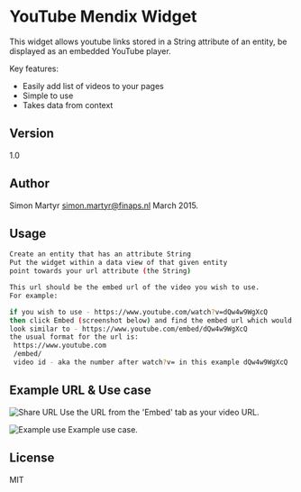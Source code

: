 YouTube Mendix Widget
=========

This widget allows youtube links stored in a String attribute of an entity, be displayed 
as an embedded YouTube player.  

Key features:
  - Easily add list of videos to your pages
  - Simple to use
  - Takes data from context


Version
----

1.0

Author
----
Simon Martyr 
simon.martyr@finaps.nl 
March 2015. 


Usage
--------------

```sh
Create an entity that has an attribute String
Put the widget within a data view of that given entity
point towards your url attribute (the String)

This url should be the embed url of the video you wish to use.
For example:

if you wish to use - https://www.youtube.com/watch?v=dQw4w9WgXcQ
then click Embed (screenshot below) and find the embed url which would 
look similar to - https://www.youtube.com/embed/dQw4w9WgXcQ
the usual format for the url is: 
 https://www.youtube.com
 /embed/
 video id - aka the number after watch?v= in this example dQw4w9WgXcQ

```

Example URL & Use case
----------------
![Share URL](http://i.imgur.com/iuTZZow.png)
Use the URL from the  'Embed' tab as your video URL.

![Example use](http://www.pfvdw.com/sites/default/files/blog-images/tut1_figure_0.png)
Example use case. 

License
----

MIT


